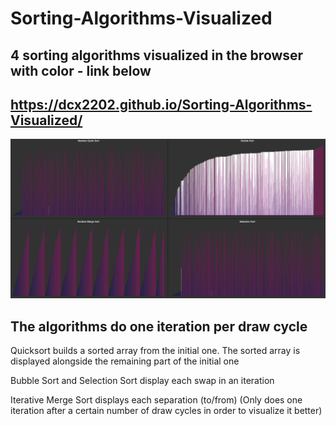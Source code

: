 # Sorting-Algorithms-Visualized
## 4 sorting algorithms visualized in the browser with color - link below

## https://dcx2202.github.io/Sorting-Algorithms-Visualized/

![alt text](https://github.com/dcx2202/Sorting-Algorithms-Visualized/blob/master/sorting_algs.png)

## The algorithms do one iteration per draw cycle

Quicksort builds a sorted array from the initial one. The sorted array is displayed alongside the remaining part of the initial one

Bubble Sort and Selection Sort display each swap in an iteration

Iterative Merge Sort displays each separation (to/from)
(Only does one iteration after a certain number of draw cycles in order to visualize it better)
